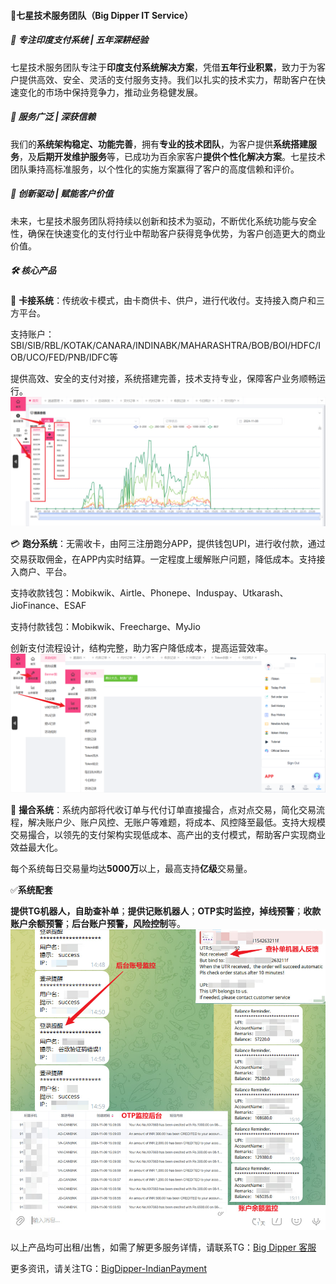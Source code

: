 #### 🌟**七星技术服务团队（Big Dipper IT Service）**

##### 📍 **专注印度支付系统 | 五年深耕经验**

七星技术服务团队专注于**印度支付系统解决方案**，凭借**五年行业积累**，致力于为客户提供高效、安全、灵活的支付服务支持。我们以扎实的技术实力，帮助客户在快速变化的市场中保持竞争力，推动业务稳健发展。

##### 💼 **服务广泛 | 深获信赖**

我们的**系统架构稳定、功能完善**，拥有**专业的技术团队**，为客户提供**系统搭建服务**，及**后期开发维护服务**等，已成功为百余家客户**提供个性化解决方案**。七星技术团队秉持高标准服务，以个性化的实施方案赢得了客户的高度信赖和评价。

##### 🚀 **创新驱动 | 赋能客户价值**

未来，七星技术服务团队将持续以创新和技术为驱动，不断优化系统功能与安全性，确保在快速变化的支付行业中帮助客户获得竞争优势，为客户创造更大的商业价值。

##### 🛠️ **核心产品**

🔗 **卡接系统**：传统收卡模式，由卡商供卡、供户，进行代收付。支持接入商户和三方平台。

支持账户：SBI/SIB/RBL/KOTAK/CANARA/INDINABK/MAHARASHTRA/BOB/BOI/HDFC/IOB/UCO/FED/PNB/IDFC等

提供高效、安全的支付对接，系统搭建完善，技术支持专业，保障客户业务顺畅运行。
![卡接系统后台示例](https://github.com/JonathanTrum/BigDipper-IndianPayment/blob/main/%E5%8D%A1%E6%8E%A5%E5%90%8E%E5%8F%B0%E7%A4%BA%E4%BE%8B.jpg)




💳 **跑分系统**：无需收卡，由阿三注册跑分APP，提供钱包UPI，进行收付款，通过交易获取佣金，在APP内实时结算。一定程度上缓解账户问题，降低成本。支持接入商户、平台。

支持收款钱包：Mobikwik、Airtle、Phonepe、Induspay、Utkarash、JioFinance、ESAF

支持付款钱包：Mobikwik、Freecharge、MyJio

创新支付流程设计，结构完整，助力客户降低成本，提高运营效率。
![跑分系统后台示例](https://github.com/JonathanTrum/BigDipper-IndianPayment/blob/main/%E8%B7%91%E5%88%86%E5%90%8E%E5%8F%B0%E7%A4%BA%E4%BE%8B.png)


🤝 **撮合系统**：系统内部将代收订单与代付订单直接撮合，点对点交易，简化交易流程，解决账户少、账户风控、无账户等难题，将成本、风控降至最低。支持大规模交易撮合，以领先的支付架构实现低成本、高产出的支付模式，帮助客户实现商业效益最大化。

每个系统每日交易量均达**5000万**以上，最高支持**亿级**交易量。



✅**系统配套**

**提供TG机器人，自助查补单**；**提供记账机器人**；**OTP实时监控，掉线预警**；**收款账户余额预警**；**后台账户预警，风险控制**等。
![机器人示例](https://github.com/JonathanTrum/BigDipper-IndianPayment/blob/main/%E6%9C%BA%E5%99%A8%E4%BA%BA%E7%9B%91%E6%8E%A7%E7%A4%BA%E4%BE%8B.jpg)


以上产品均可出租/出售，如需了解更多服务详情，请联系TG：[Big Dipper 客服](https://t.me/BigDipperCSR)



更多资讯，请关注TG：[BigDipper-IndianPayment](https://t.me/BigDipperITService)

